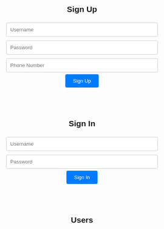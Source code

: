 <head>
    <title>Sign Up and Sign In</title>
    <style>
        body {
            font-family: Arial, sans-serif;
        }
        .container {
            max-width: 400px;
            margin: 0 auto;
            text-align: center;
            padding: 20px;
        }
        input[type="text"], input[type="password"], input[type="tel"] {
            width: 100%;
            padding: 10px;
            margin: 5px 0;
            border: 1px solid #ccc;
            border-radius: 4px;
        }
        button {
            background-color: #007BFF;
            color: #fff;
            padding: 10px 20px;
            border: none;
            border-radius: 4px;
            cursor: pointer;
        }
    </style>
</head>
<body>
    <div class="container">
        <h2>Sign Up</h2>
        <form id="signup-form">
            <input type="text" id="signup-username" placeholder="Username" required><br>
            <input type="password" id="signup-password" placeholder="Password" required><br>
            <input type="tel" id="signup-phone" placeholder="Phone Number" required><br>
            <button type="submit">Sign Up</button>
        </form>
    </div>
    <div class="container">
        <h2>Sign In</h2>
        <form id="signin-form">
            <input type="text" id="signin-username" placeholder="Username" required><br>
            <input type="password" id="signin-password" placeholder="Password" required><br>
            <button type="submit">Sign In</button>
        </form>
    </div>
    <div class="container" id="user-list-container">
        <h2>Users</h2>
        <ul id="user-list"></ul>
    </div>
    <script>
        const signupForm = document.getElementById("signup-form");
        const signinForm = document.getElementById("signin-form");
        const userList = document.getElementById("user-list");
        const userListContainer = document.getElementById("user-list-container");
        // define user data w/ usernames and numbers
        const userData = [
            { username: "user1", phoneNumber: "+1234567890" },
            { username: "user2", phoneNumber: "+9876543210" },
            // add more user data...
        ];
        function findPhoneNumberByUsername(username) {
            // find user object with the matching username
            const user = userData.find((user) => user.username === username);
            if (user) {
                return user.phoneNumber;
            }
            return null; // return null if username not found
        }
        signupForm.addEventListener("submit", async function(event) {
            event.preventDefault();
            const username = document.getElementById("signup-username").value;
            const password = document.getElementById("signup-password").value;
            const phoneNumber = document.getElementById("signup-phone").value;
            // Example: Add user data to the list
            // Comment out the following lines to prevent adding user data to the list
            // const userItem = document.createElement("li");
            // userItem.textContent = `Username: ${username}, Password: ${password}, Phone: ${phoneNumber}`;
            // userList.appendChild(userItem);
            // You can add code here to send data to the server for storage.
        });
        signinForm.addEventListener("submit", async function(event) {
            event.preventDefault();
            const username = document.getElementById("signin-username").value;
            const password = document.getElementById("signin-password").value;
            // You can add code here to handle the sign-in process, e.g., send data to a server for authentication.
        });
    </script>
</body>
